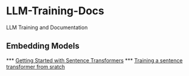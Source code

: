 # LLM-Training-Docs
LLM Training and Documentation
 
## Embedding Models 

*** [Getting Started with Sentence Transformers](https://sbert.net/index.html)
*** [Training a sentence transformer from sratch](https://huggingface.co/blog/how-to-train-sentence-transformers)




